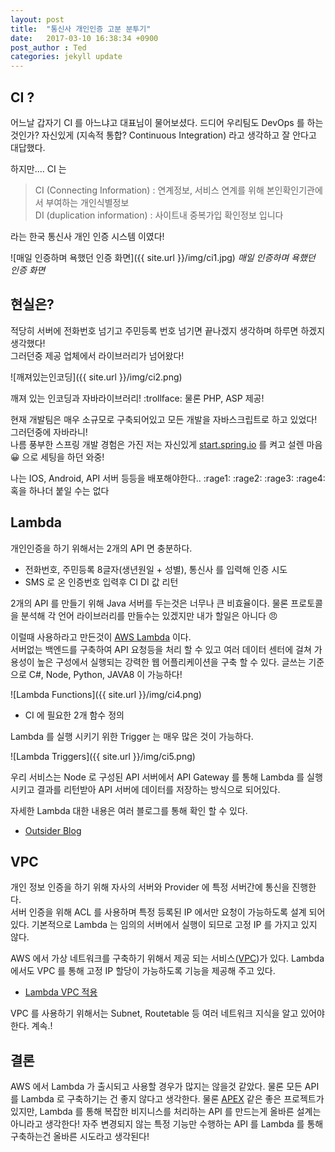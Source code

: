 ```yaml
---
layout: post
title:  "통신사 개인인증 고분 분투기"
date:   2017-03-10 16:38:34 +0900
post_author : Ted
categories: jekyll update
---
```


## CI ?
어느날 갑자기 CI 를 아느냐고 대표님이 물어보셨다. 
드디어 우리팀도 DevOps 를 하는것인가? 
자신있게 (지속적 통합? Continuous Integration) 라고 생각하고 잘 안다고 대답했다. 

하지만.... CI 는

>CI (Connecting Information) : 연계정보, 서비스 연계를 위해 본인확인기관에서 부여하는 개인식별정보 <br>
DI (duplication information)  : 사이트내 중복가입 확인정보 입니다 

라는 한국 통신사 개인 인증 시스템 이였다!


![매일 인증하며 욕했던 인증 화면]({{ site.url }}/img/ci1.jpg)
*매일 인증하며 욕했던 인증 화면*

## 현실은?
적당히 서버에 전화번호 넘기고 주민등록 번호 넘기면 끝나겠지 생각하며 하루면 하겠지 생각했다! <br>
그러던중 제공 업체에서 라이브러리가 넘어왔다!

![깨져있는인코딩]({{ site.url }}/img/ci2.png) 

깨져 있는 인코딩과 자바라이브러리! :trollface: 물론 PHP, ASP 제공!

현재 개발팀은 매우 소규모로 구축되어있고 모든 개발을 자바스크립트로 하고 있었다! 그러던중에 자바라니! <br>
나름 풍부한 스프링 개발 경험은 가진 저는 자신있게 [start.spring.io](http://start.spring.io) 를 켜고 설렌 마음:grinning:  으로 세팅을 하던 와중! <br>

나는 IOS, Android, API 서버 등등을 배포해야한다.. :rage1: :rage2: :rage3: :rage4: <br>
혹을 하나더 붙일 수는 없다

## Lambda
개인인증을 하기 위해서는 2개의 API 면 충분하다.
- 전화번호, 주민등록 8글자(생년원일 + 성별), 통신사 를 입력해 인증 시도
- SMS 로 온 인증번호 입력후 CI DI 값 리턴

2개의 API 를 만들기 위해 Java 서버를 두는것은 너무나 큰 비효율이다. 
물론 프로토콜을 분석해 각 언어 라이브러리를 만들수는 있겠지만 내가 할일은 아니다 :angry:
<br>

이럴때 사용하라고 만든것이 [AWS Lambda](https://aws.amazon.com/ko/lambda/) 이다. <br> 서버없는 백엔드를 구축하여 API 요청등을 처리 할 수 있고 여러 데이터 센터에 걸쳐 가용성이 높은 구성에서 실행되는 강력한 웹 어플리케이션을 구축 할 수 있다.
글쓰는 기준으로 C#, Node, Python, JAVA8 이 가능하다!

![Lambda Functions]({{ site.url }}/img/ci4.png)
- CI 에 필요한 2개 함수 정의 

Lambda 를 실행 시키기 위한 Trigger 는 매우 많은 것이 가능하다.

![Lambda Triggers]({{ site.url }}/img/ci5.png)

우리 서비스는 Node 로 구성된 API 서버에서 API Gateway 를 통해 Lambda 를 실행 시키고 결과를 리턴받아 API 서버에 데이터를 저장하는 방식으로 되어있다.

자세한 Lambda 대한 내용은 여러 블로그를 통해 확인 할 수 있다.
- [Outsider Blog](https://blog.outsider.ne.kr/1205n)

## VPC
개인 정보 인증을 하기 위해 자사의 서버와 Provider 에 특정 서버간에 통신을 진행한다. <br>
서버 인증을 위해 ACL 를 사용하며 특정 등록된 IP 에서만 요청이 가능하도록 설계 되어 있다. 기본적으로 Lambda 는 임의의 서버에서 실행이 되므로 고정 IP 를 가지고 있지 않다.

AWS 에서 가상 네트워크를 구축하기 위해서 제공 되는 서비스([VPC](http://docs.aws.amazon.com/ko_kr/AmazonVPC/latest/UserGuide/VPC_Introduction.html))가 있다.
Lambda 에서도 VPC 를 통해 고정 IP 할당이 가능하도록 기능을 제공해 주고 있다.

- [Lambda VPC 적용](http://techblog.financialengines.com/2016/09/26/aws-lambdas-with-a-static-outgoing-ip/)

VPC 를 사용하기 위해서는 Subnet, Routetable 등 여러 네트워크 지식을 알고 있어야 한다.
계속.!

## 결론
AWS 에서 Lambda 가 출시되고 사용할 경우가 많지는 않을것 같았다. 물론 모든 API 를 Lambda 로 구축하기는 건 좋지 않다고 생각한다.
물론 [APEX](https://github.com/apex/apex) 같은 좋은 프로젝트가 있지만, Lambda 를 통해 복잡한 비지니스를 처리하는 API 를 만드는게 
올바른 설계는 아니라고 생각한다!
자주 변경되지 않는 특정 기능만 수행하는 API 를 Lambda 를 통해 구축하는건 올바른 시도라고 생각된다! 